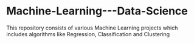# Machine-Learning---Data-Science
This repository consists of various Machine Learning projects which includes algorithms like Regression, Classification and Clustering
